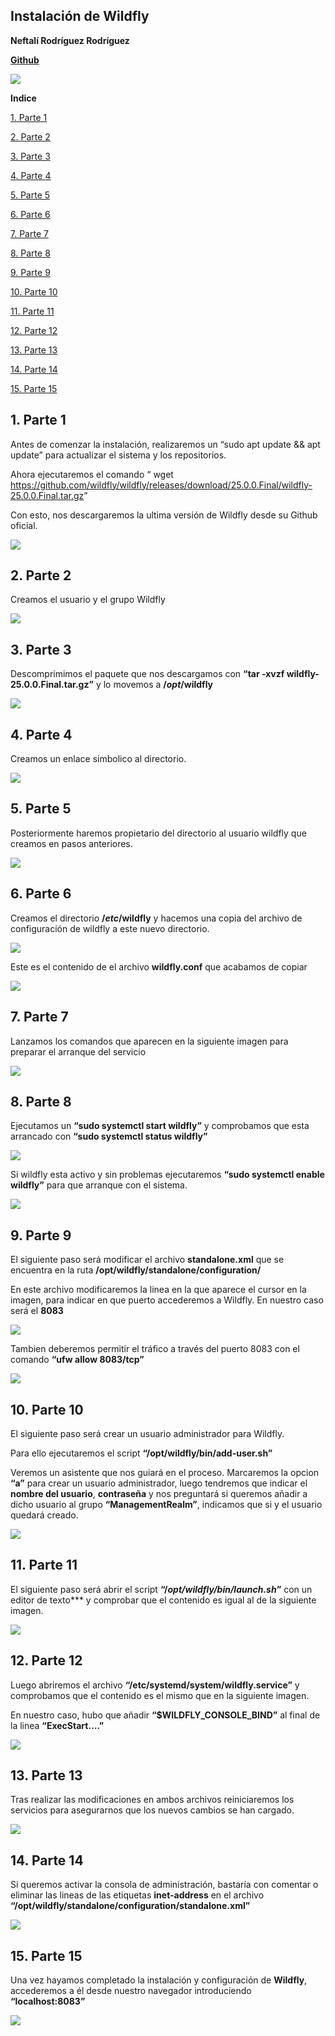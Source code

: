 ﻿## **Instalación de Wildfly**

**Neftalí Rodríguez Rodríguez**

[**Github**](https://github.com/InKu3uS/)

![](imagenes/wildfly.png)

**Indice**


[1. Parte 1](#id1)

[2. Parte 2](#id2)

[3. Parte 3](#id3)

[4. Parte 4](#id4)

[5. Parte 5](#id5)

[6. Parte 6](#id6)

[7. Parte 7](#id7)

[8. Parte 8](#id8)

[9. Parte 9](#id9)

[10. Parte 10](#id10)

[11. Parte 11](#id11)

[12. Parte 12](#id12)

[13. Parte 13](#id13)

[14. Parte 14](#id14)

[15. Parte 15](#id15)








## **1. Parte 1**<a name="id1"></a>


Antes de comenzar la instalación, realizaremos un “sudo apt update && apt update” para actualizar el sistema y los repositorios.

Ahora ejecutaremos el comando “  wget <https://github.com/wildfly/wildfly/releases/download/25.0.0.Final/wildfly-25.0.0.Final.tar.gz>”

Con esto, nos descargaremos la ultima versión de Wildfly desde su Github oficial.


![](imagenes/1.png)





## **2. Parte 2**<a name="id2"></a>

Creamos el usuario y el grupo Wildfly

![](imagenes/2.png)






## **3. Parte 3**<a name="id3"></a>


Descomprimimos el paquete que nos descargamos con **“tar -xvzf wildfly-25.0.0.Final.tar.gz”** y lo movemos a **/*opt*/wildfly**

![](imagenes/3.png)

## **4. Parte 4**<a name="id4"></a>

Creamos un enlace simbolico al directorio.

![](imagenes/4.png)

## **5. Parte 5**<a name="id5"></a>

Posteriormente haremos propietario del directorio al usuario wildfly que creamos en pasos anteriores.

![](imagenes/5.png)










## **6. Parte 6**<a name="id6"></a>

Creamos el directorio **/*etc*/wildfly** y hacemos una copia del archivo de configuración de wildfly a este nuevo directorio.

![](imagenes/6.png)


Este es el contenido de el archivo **wildfly.conf** que acabamos de copiar

![](imagenes/7.png)


## **7. Parte 7**<a name="id7"></a>

Lanzamos los comandos que aparecen en la siguiente imagen para preparar el arranque del servicio

![](imagenes/8.png)







## **8. Parte 8**<a name="id8"></a>

Ejecutamos un **“sudo systemctl start wildfly”** y comprobamos que esta arrancado con **“sudo systemctl status wildfly”**

![](imagenes/9.png)


Si wildfly esta activo y sin problemas ejecutaremos **“sudo systemctl enable wildfly”** para que arranque con el sistema.

![](imagenes/10.png)











## **9. Parte 9**<a name="id9"></a>


El siguiente paso será modificar el archivo **standalone.xml** que se encuentra en la ruta  **/opt/wildfly/standalone/configuration/**

En este archivo modificaremos la linea en la que aparece el cursor en la imagen, para indicar en que puerto accederemos a Wildfly. En nuestro caso será el **8083**




![](imagenes/11.png)



Tambien deberemos permitir el tráfico a través del puerto 8083 con el comando **“ufw allow 8083/tcp”**


![](imagenes/12.png)











## **10. Parte 10**<a name="id10"></a>


El siguiente paso será crear un usuario administrador para Wildfly.

Para ello ejecutaremos el script **“/opt/wildfly/bin/add-user.sh”**

Veremos un asistente que nos guiará en el proceso. Marcaremos la opcion **“a”** para crear un usuario administrador, luego tendremos que indicar el **nombre del usuario**, **contraseña** y nos preguntará si queremos añadir a dicho usuario al grupo **“ManagementRealm”**, indicamos que si y el usuario quedará creado.



![](imagenes/14.png)




## **11. Parte 11**<a name="id11"></a>

El siguiente paso será abrir el script **“/*opt/wildfly/bin/launch.sh”*** con un editor de texto*** y comprobar que el contenido es igual al de la siguiente imagen.

![](imagenes/15.png)


## **12. Parte 12**<a name="id12"></a>
Luego abriremos el archivo **“/etc/systemd/system/wildfly.service”** y comprobamos que el contenido es el mismo que en la siguiente imagen.

En nuestro caso, hubo que añadir **“$WILDFLY\_CONSOLE\_BIND”** al final de la linea **“ExecStart….”**

![](imagenes/16.PNG)



## **13. Parte 13**<a name="id13"></a>

Tras realizar las modificaciones en ambos archivos reiniciaremos los servicios para asegurarnos que los nuevos cambios se han cargado.

![](imagenes/17.PNG)



## **14. Parte 14**<a name="id4"></a>

Si queremos activar la consola de administración, bastaría con comentar o eliminar las lineas de las etiquetas **inet-address** en el archivo **“/opt/wildfly/standalone/configuration/standalone.xml”**

![](imagenes/18.PNG)




## **15. Parte 15**<a name="id15"></a>


Una vez hayamos completado la instalación y configuración de **Wildfly**, accederemos a él desde nuestro navegador introduciendo **“localhost:8083”**

![](imagenes/19.png)

